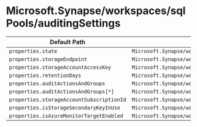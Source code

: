 # Microsoft.Synapse/workspaces/sqlPools/auditingSettings

| Default Path | Alias |
|---|---|
| `properties.state` | `Microsoft.Synapse/workspaces/sqlPools/auditingSettings/state` |
| `properties.storageEndpoint` | `Microsoft.Synapse/workspaces/sqlPools/auditingSettings/storageEndpoint` |
| `properties.storageAccountAccessKey` | `Microsoft.Synapse/workspaces/sqlPools/auditingSettings/storageAccountAccessKey` |
| `properties.retentionDays` | `Microsoft.Synapse/workspaces/sqlPools/auditingSettings/retentionDays` |
| `properties.auditActionsAndGroups` | `Microsoft.Synapse/workspaces/sqlPools/auditingSettings/auditActionsAndGroups` |
| `properties.auditActionsAndGroups[*]` | `Microsoft.Synapse/workspaces/sqlPools/auditingSettings/auditActionsAndGroups[*]` |
| `properties.storageAccountSubscriptionId` | `Microsoft.Synapse/workspaces/sqlPools/auditingSettings/storageAccountSubscriptionId` |
| `properties.isStorageSecondaryKeyInUse` | `Microsoft.Synapse/workspaces/sqlPools/auditingSettings/isStorageSecondaryKeyInUse` |
| `properties.isAzureMonitorTargetEnabled` | `Microsoft.Synapse/workspaces/sqlPools/auditingSettings/isAzureMonitorTargetEnabled` |

